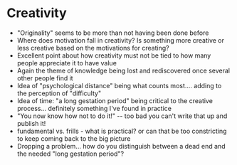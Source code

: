 # Creativity
* "Originality" seems to be more than not having been done before 
* Where does motivation fall in creativity? Is something more creative or less creative based on the motivations for creating? 
* Excellent point about how creativity must not be tied to how many people appreciate it to have value 
* Again the theme of knowledge being lost and rediscovered once several other people find it 
* Idea of "psychological distance" being what counts most.... adding to the perception of "difficulty" 
* Idea of time: "a long gestation period" being critical to the creative process... definitely something I've found in practice 
* "You now know how not to do it!" -- too bad you can't write that up and publish it! 
* fundamental vs. frills - what is practical? or can that be too constricting to keep coming back to the big picture
* Dropping a problem... how do you distinguish between a dead end and the needed "long gestation period"?
